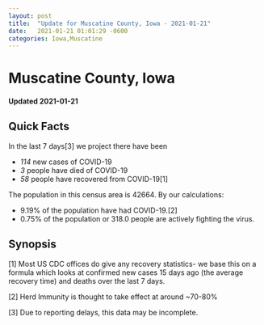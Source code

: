 ```yaml
---
layout: post
title:  "Update for Muscatine County, Iowa - 2021-01-21"
date:   2021-01-21 01:01:29 -0600
categories: Iowa,Muscatine
---
```


# Muscatine County, Iowa
#### Updated 2021-01-21

## Quick Facts

In the last 7 days[3] we project there have been
- *114* new cases of COVID-19
- *3* people have died of COVID-19
- *58* people have recovered from COVID-19[1]

The population in this census area is 42664. By our calculations:
- 9.19% of the population have had COVID-19.[2]
- 0.75% of the population or 318.0 people are actively fighting the virus.

## Synopsis




[1] Most US CDC offices do give any recovery statistics- we base this on a formula which looks at confirmed new cases
15 days ago (the average recovery time) and deaths over the last 7 days.

[2] Herd Immunity is thought to take effect at around ~70-80%

[3] Due to reporting delays, this data may be incomplete.
 
    